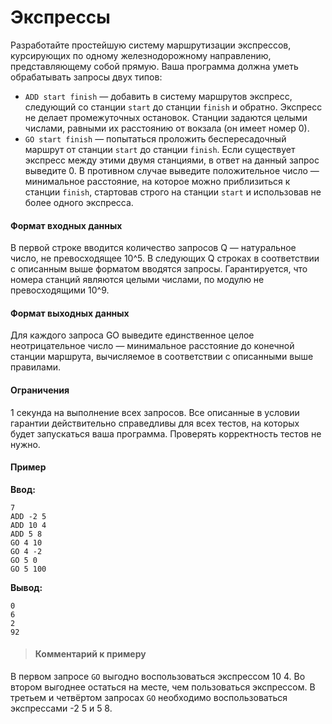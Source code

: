 # Экспрессы
Разработайте простейшую систему маршрутизации экспрессов, курсирующих по одному железнодорожному направлению, представляющему собой прямую. Ваша программа должна уметь обрабатывать запросы двух типов:
* `ADD start finish` — добавить в систему маршрутов экспресс, следующий со станции `start` до станции `finish` и обратно. Экспресс не делает промежуточных остановок. Станции задаются целыми числами, равными их расстоянию от вокзала (он имеет номер 0).
* `GO start finish` — попытаться проложить беспересадочный маршрут от станции `start` до станции `finish`. Если существует экспресс между этими двумя станциями, в ответ на данный запрос выведите 0. В противном случае выведите положительное число — минимальное расстояние, на которое можно приблизиться к станции `finish`, стартовав строго на станции `start` и использовав не более одного экспресса.

#### Формат входных данных
В первой строке вводится количество запросов Q — натуральное число, не превосходящее 10^5. В следующих Q строках в соответствии с описанным выше форматом вводятся запросы. Гарантируется, что номера станций являются целыми числами, по модулю не превосходящими 10^9.

#### Формат выходных данных
Для каждого запроса GO выведите единственное целое неотрицательное число — минимальное расстояние до конечной станции маршрута, вычисляемое в соответствии с описанными выше правилами.

#### Ограничения
1 секунда на выполнение всех запросов. Все описанные в условии гарантии действительно справедливы для всех тестов, на которых будет запускаться ваша программа. Проверять корректность тестов не нужно.

#### Пример
**Ввод:**
```
7
ADD -2 5
ADD 10 4
ADD 5 8
GO 4 10
GO 4 -2
GO 5 0
GO 5 100
```
**Вывод:**
```
0
6
2
92
```
>#### Комментарий к примеру
В первом запросе `GO` выгодно воспользоваться экспрессом 10 4. Во втором выгоднее остаться на месте, чем пользоваться экспрессом. В третьем и четвёртом запросах `GO` необходимо воспользоваться экспрессами -2 5 и 5 8.
